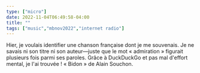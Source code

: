 ```yaml
---
type: ["micro"]
date: 2022-11-04T06:49:58-04:00
title: ""
tags: ["music","mbnov2022","internet radio"]
---
```

Hier, je voulais identifier une chanson française dont je me souvenais. Je ne savais ni son titre ni son auteur—juste que le mot « admiration » figurait plusieurs fois parmi ses paroles. Grâce à DuckDuckGo et pas mal d'effort mental, je l'ai trouvée ! « Bidon » de Alain Souchon.
